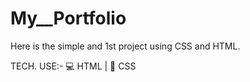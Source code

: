 # My__Portfolio

Here is the simple and 1st project using CSS and HTML.

TECH. USE:-
💻 HTML | 🎨 CSS

